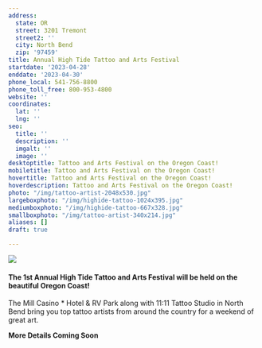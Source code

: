 ```yaml
---
address:
  state: OR
  street: 3201 Tremont
  street2: ''
  city: North Bend
  zip: '97459'
title: Annual High Tide Tattoo and Arts Festival
startdate: '2023-04-28'
enddate: '2023-04-30'
phone_local: 541-756-8800
phone_toll_free: 800-953-4800
website: ''
coordinates:
  lat: ''
  lng: ''
seo:
  title: ''
  description: ''
  imgalt: ''
  image: ''
desktoptitle: Tattoo and Arts Festival on the Oregon Coast!
mobiletitle: Tattoo and Arts Festival on the Oregon Coast!
hovertitle: Tattoo and Arts Festival on the Oregon Coast!
hoverdescription: Tattoo and Arts Festival on the Oregon Coast!
photo: "/img/tattoo-artist-2048x530.jpg"
largeboxphoto: "/img/highide-tattoo-1024x395.jpg"
mediumboxphoto: "/img/highide-tattoo-667x328.jpg"
smallboxphoto: "/img/tattoo-artist-340x214.jpg"
aliases: []
draft: true

---
```

![](/img/tattoo-artistmed.jpg)

#### The 1st Annual High Tide Tattoo and Arts Festival will be held on the beautiful Oregon Coast!

The Mill Casino * Hotel & RV Park along with 11:11 Tattoo Studio in North Bend bring you top tattoo artists from around the country for a weekend of great art.

**More Details Coming Soon**